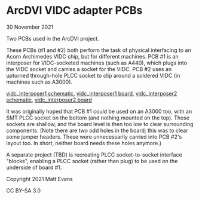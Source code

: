 # ArcDVI VIDC adapter PCBs
30 November 2021


Two PCBs used in the ArcDVI project.

These PCBs (#1 and #2) both perform the task of physical interfacing to an Acorn Archimedes VIDC chip, but for different machines.  PCB #1 is an interposer for VIDC-socketed machines (such as A440), which plugs into the VIDC socket and carries a socket for the VIDC.  PCB #2 uses an upturned through-hole PLCC socket to clip around a soldered VIDC (in machines such as A3000).

[vidc_interposer1 schematic](doc/vidc_interposer1.pdf), [vidc_interposer1 board](doc/vidc_interposer1_brd.pdf), [vidc_interposer2 schematic](doc/vidc_interposer2-PTH.pdf),
[vidc_interposer2 board](doc/vidc_interposer2-PTH_brd.pdf)

It was originally hoped that PCB #1 could be used on an A3000 too, with an SMT PLCC socket on the bottom (and nothing mounted on the top).  Those sockets are shallow, and the board level is then too low to clear surrounding components.  (Note there are two odd holes in the board; this was to clear some jumper headers.  These were unnecessarily carried into PCB #2's layout too.  In short, neither board needs these holes anymore.)

A separate project (TBD) is recreating PLCC socket-to-socket interface "blocks", enabling a PLCC socket (rather than plug) to be used on the underside of board #1.

Copyright 2021 Matt Evans

CC BY-SA 3.0